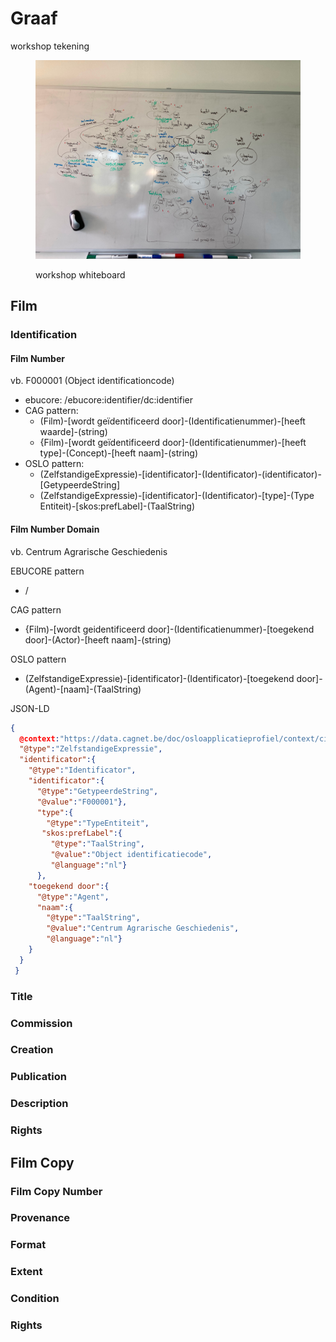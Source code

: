 # Graaf

workshop tekening

<figure><img src="../../.gitbook/assets/caggraph.jpeg" alt=""><figcaption><p>workshop whiteboard</p></figcaption></figure>

## Film

### Identification

#### Film Number

vb. F000001 (Object identificationcode)

* ebucore: /ebucore:identifier/dc:identifier
* CAG pattern:&#x20;
  * (Film)-\[wordt geïdentificeerd door]-(Identificatienummer)-\[heeft waarde]-(string)
  * {Film)-\[wordt geïdentificeerd door]-(Identificatienummer)-\[heeft type]-(Concept)-\[heeft naam]-(string)
* OSLO pattern:
  * (ZelfstandigeExpressie)-\[identificator]-(Identificator)-(identificator)-\[GetypeerdeString]
  * (ZelfstandigeExpressie)-\[identificator]-(Identificator)-\[type]-(Type Entiteit)-\[skos:prefLabel]-(TaalString)

#### Film Number Domain

vb. Centrum Agrarische Geschiedenis

EBUCORE pattern

* /

CAG pattern

* {Film)-\[wordt geidentificeerd door]-(Identificatienummer)-\[toegekend door]-(Actor)-\[heeft naam]-(string)

OSLO pattern

* (ZelfstandigeExpressie)-\[identificator]-(Identificator)-\[toegekend door]-(Agent)-\[naam]-(TaalString)

JSON-LD

```json
{
  @context:"https://data.cagnet.be/doc/osloapplicatieprofiel/context/cinema-rural.jsonld",
  "@type":"ZelfstandigeExpressie",
  "identificator":{
    "@type":"Identificator",
    "identificator":{
      "@type":"GetypeerdeString",
      "@value":"F000001"},
      "type":{
        "@type":"TypeEntiteit",
       "skos:prefLabel":{
         "@type":"TaalString",
         "@value":"Object identificatiecode",
         "@language":"nl"}
      },
    "toegekend door":{
      "@type":"Agent",
      "naam":{
        "@type":"TaalString",
        "@value":"Centrum Agrarische Geschiedenis",
        "@language":"nl"}
    }  
  }
 }
```

### Title

### Commission

### Creation

### Publication

### Description

### Rights

## Film Copy

### Film Copy Number

### Provenance

### Format

### Extent

### Condition

### Rights
